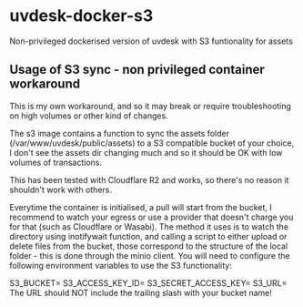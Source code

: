 # uvdesk-docker-s3
Non-privileged dockerised version of uvdesk with S3 funtionality for assets


## Usage of S3 sync - non privileged container workaround
This is my own workaround, and so it may break or require troubleshooting on high volumes or other kind of changes.

The s3 image contains a function to sync the assets folder (/var/www/uvdesk/public/assets) to a S3 compatible bucket of your choice, I don't see the assets dir changing much and so it should be OK with low volumes of transactions.

This has been tested with Cloudflare R2 and works, so there's no reason it shouldn't work with others.

Everytime the container is initialised, a pull will start from the bucket, I recommend to watch your egress or use a provider that doesn't charge you for that (such as Cloudflare or Wasabi). The method it uses is to watch the directory using inotifywait function, and calling a script to either upload or delete files from the bucket, those correspond to the structure of the local folder - this is done through the minio client. You will need to configure the following environment variables to use the S3 functionality:

S3_BUCKET=
S3_ACCESS_KEY_ID=
S3_SECRET_ACCESS_KEY=
S3_URL=
The URL should NOT include the trailing slash with your bucket name!
